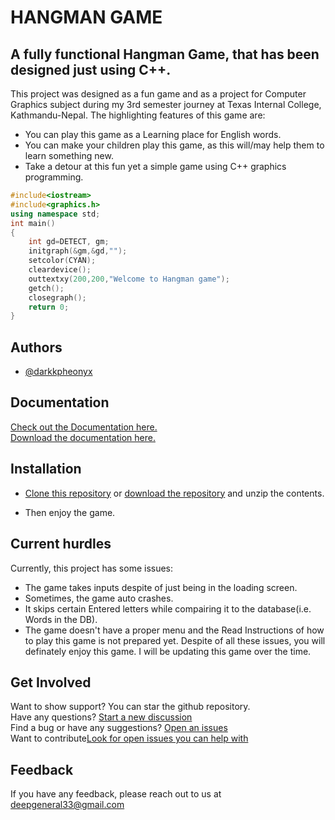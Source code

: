 # HANGMAN GAME

## A fully functional Hangman Game, that has been designed just using C++.

This project was designed as a fun game and as a project for Computer Graphics subject during my 3rd semester journey at Texas Internal College, Kathmandu-Nepal. The highlighting features of this game are:

- You can play this game as a Learning place for English words.
- You can make your children play this game, as this will/may help them to learn something new.
- Take a detour at this fun yet a simple game using C++ graphics programming.

```c++
#include<iostream>
#include<graphics.h>
using namespace std;
int main()
{
    int gd=DETECT, gm;
    initgraph(&gm,&gd,"");
    setcolor(CYAN);
    cleardevice();
    outtextxy(200,200,"Welcome to Hangman game");
    getch();
    closegraph();
    return 0;
}
```
## Authors

- [@darkkpheonyx](https://github.com/darkkpheonyx)

## Documentation

[Check out the Documentation here.](https://docs.google.com/document/d/1rvDTdmEmU53e5OW6EzRvbgsiDeGL_p43/edit?usp=drive_link&ouid=107100321595771104912&rtpof=true&sd=true)  
[Download the documentation here.](https://drive.usercontent.google.com/download?id=1rvDTdmEmU53e5OW6EzRvbgsiDeGL_p43&export=download&authuser=0&confirm=t&uuid=bc9f8802-0e56-47e0-9566-329cc9569e25&at=APZUnTWfzmigGL-Yksu_hQjGemRj:1709123909495)

## Installation

- [Clone this repository](https://docs.github.com/en/repositories/creating-and-managing-repositories/cloning-a-repository) or [download the repository](https://github.com/darkkpheonyx/Hangman-Game/archive/refs/heads/master.zip) and unzip the contents.

* Then enjoy the game.

## Current hurdles

Currently, this project has some issues:

- The game takes inputs despite of just being in the loading screen.
- Sometimes, the game auto crashes.
- It skips certain Entered letters while compairing it to the database(i.e. Words in the DB).
- The game doesn't have a proper menu and the Read Instructions of how to play this game is not prepared yet.
  Despite of all these issues, you will definately enjoy this game. I will be updating this game over the time.

## Get Involved

Want to show support? You can star the github repository.  
Have any questions? [Start a new discussion](https://github.com/darkkpheonyx/Hangman-Game/discussions)  
Find a bug or have any suggestions? [Open an issues](https://github.com/darkkpheonyx/Hangman-Game/issues/new)  
Want to contribute[Look for open issues you can help with](https://github.com/darkkpheonyx/Hangman-Game/issues)

## Feedback

If you have any feedback, please reach out to us at deepgeneral33@gmail.com
